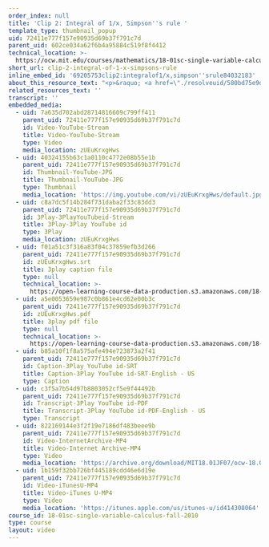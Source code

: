 ```yaml
---
order_index: null
title: 'Clip 2: Integral of 1/x, Simpson''s rule '
template_type: thumbnail_popup
uid: 72411e777f157e90935d69b37f791c7d
parent_uid: 602ce034a62f6b4a95884c519f8f4412
technical_location: >-
  https://ocw.mit.edu/courses/mathematics/18-01sc-single-variable-calculus-fall-2010/unit-3-the-definite-integral-and-its-applications/part-c-average-value-probability-and-numerical-integration/session-64-numerical-integration-continued/clip-2-integral-of-1-x-simpsons-rule
short_url: clip-2-integral-of-1-x-simpsons-rule
inline_embed_id: '69205753clip2:integralof1/x,simpson''srule84032183'
about_this_resource_text: "<p>&raquo; <a href=\"./resolveuid/580bd75e9da86878efd3a04e3b959f13\">Accompanying Notes (PDF)</a></p>\r\n<p class=\"scholar_medsm\">From Lecture 25 of <a href=\"http://ocw.mit.edu/courses/mathematics/18-01-single-variable-calculus-fall-2006/video-lectures/\"><em>18.01 Single Variable Calculus, Fall 2006</em></a></p>"
related_resources_text: ''
transcript: ''
embedded_media:
  - uid: 7a635d702abd28714816609c799ff411
    parent_uid: 72411e777f157e90935d69b37f791c7d
    id: Video-YouTube-Stream
    title: Video-YouTube-Stream
    type: Video
    media_location: zUEuKrxgHws
  - uid: 40324155b63c1a0110c4772e08b55e1b
    parent_uid: 72411e777f157e90935d69b37f791c7d
    id: Thumbnail-YouTube-JPG
    title: Thumbnail-YouTube-JPG
    type: Thumbnail
    media_location: 'https://img.youtube.com/vi/zUEuKrxgHws/default.jpg'
  - uid: c8a7dc5f14b284f731daba2f33c83dd3
    parent_uid: 72411e777f157e90935d69b37f791c7d
    id: 3Play-3PlayYouTubeid-Stream
    title: 3Play-3Play YouTube id
    type: 3Play
    media_location: zUEuKrxgHws
  - uid: f01a51c3f316a83f04c37859efb3d266
    parent_uid: 72411e777f157e90935d69b37f791c7d
    id: zUEuKrxgHws.srt
    title: 3play caption file
    type: null
    technical_location: >-
      https://open-learning-course-data-production.s3.amazonaws.com/18-01sc-single-variable-calculus-fall-2010/d7203e7406c60ca6ba92f777f80e3193_zUEuKrxgHws.srt
  - uid: a5e0053659e987c0b861e4cd62e00b3c
    parent_uid: 72411e777f157e90935d69b37f791c7d
    id: zUEuKrxgHws.pdf
    title: 3play pdf file
    type: null
    technical_location: >-
      https://open-learning-course-data-production.s3.amazonaws.com/18-01sc-single-variable-calculus-fall-2010/773e7b282a915320bf1b0991c90748d5_zUEuKrxgHws.pdf
  - uid: b85a10f1f8a575afe494e723873a2f41
    parent_uid: 72411e777f157e90935d69b37f791c7d
    id: Caption-3Play YouTube id-SRT
    title: Caption-3Play YouTube id-SRT-English - US
    type: Caption
  - uid: c3f5a7b54d97b8803052cf5e9f44492b
    parent_uid: 72411e777f157e90935d69b37f791c7d
    id: Transcript-3Play YouTube id-PDF
    title: Transcript-3Play YouTube id-PDF-English - US
    type: Transcript
  - uid: 822169144e3f2f19e7186df483beee9b
    parent_uid: 72411e777f157e90935d69b37f791c7d
    id: Video-InternetArchive-MP4
    title: Video-Internet Archive-MP4
    type: Video
    media_location: 'https://archive.org/download/MIT18.01JF07/ocw-18.01-f07-lec25_300k.mp4'
  - uid: 1b159f32bb726bf445189cdd46e6d19e
    parent_uid: 72411e777f157e90935d69b37f791c7d
    id: Video-iTunesU-MP4
    title: Video-iTunes U-MP4
    type: Video
    media_location: 'https://itunes.apple.com/us/itunes-u/id414308064'
course_id: 18-01sc-single-variable-calculus-fall-2010
type: course
layout: video
---
```

